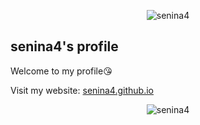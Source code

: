 <p align="center">
  <img alt="senina4" src="https://avatars.githubusercontent.com/u/84493324?v=4">
</p>

## senina4's profile

Welcome to my profile😘

Visit my website: [senina4.github.io](https://senina4.github.io)

<p align="center">
  <img alt="senina4" src="https://github.com/senina4/senina4/assets/84493324/74f017fb-e34d-444f-82a7-d2b6bacfd690">
</p>
